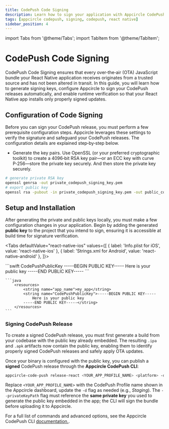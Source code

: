 ```yaml
---
title: CodePush Code Signing
description: Learn how to sign your application with Appcircle CodePush feature for React Native projects.
tags: [appcircle codepush, signing, codepush, react native]
sidebar_position: 4
---
```


import Tabs from '@theme/Tabs';
import TabItem from '@theme/TabItem';

# CodePush Code Signing

CodePush Code Signing ensures that every over‑the‑air (OTA) JavaScript bundle your React Native application receives originates from a trusted source and has not been altered in transit. In this guide, you will learn how to generate signing keys, configure Appcircle to sign your CodePush releases automatically, and enable runtime verification so that your React Native app installs only properly signed updates.


## Configuration of Code Signing

Before you can sign your CodePush release, you must perform a few prerequisite configuration steps. Appcircle leverages these settings to verify the signature and safeguard your CodePush releases. The configuration details are explained step‑by‑step below.

- Generate the key pairs. Use OpenSSL (or your preferred cryptographic toolkit) to create a 4096‑bit RSA key pair—or an ECC key with curve P‑256—store the private key securely. And then store the private key securely.

```bash
# generate private RSA key
openssl genrsa -out private_codepush_signing_key.pem
# export public key
openssl rsa -pubout -in private_codepush_signing_key.pem -out public_codepush_signing_key.pem
```

## Setup and Installation

After generating the private and public keys locally, you must make a few configuration changes in your application. Begin by adding the generated **public key** to the project that you intend to sign, ensuring it is accessible at build time for signature verification.

<Tabs defaultValue="react-native-ios" values={[
{ label: 'Info.plist for iOS', value: 'react-native-ios' },
{ label: 'Strings.xml for Android', value: 'react-native-android' },
]}>

  <TabItem value="react-native-ios">
    ```swift
    <key>CodePushPublicKey</key>
        <string>-----BEGIN PUBLIC KEY-----
            Here is your public key
        -----END PUBLIC KEY-----</string>
    ```
  </TabItem>

  <TabItem value="react-native-android">
  
    ```java
        <resources>
            <string name="app_name">my_app</string>
            <string name="CodePushPublicKey">-----BEGIN PUBLIC KEY-----
                Here is your public key
            -----END PUBLIC KEY-----</string>
        </resources>
    ```
  </TabItem>

</Tabs>


### Signing CodePush Release

To create a signed CodePush release, you must first generate a build from your codebase with the public key already embedded. The resulting `.ipa` and `.apk` artifacts now contain the public key, enabling them to identify properly signed CodePush releases and safely apply OTA updates.


Once your binary is configured with the public key, you can publish a **signed** CodePush release through the **Appcircle CodePush CLI**:

```bash
appcircle-code-push release-react <YOUR_APP_PROFILE_NAME> <platform> -d <DEPLOYMENT_CHANNEL_NAME> --privateKeyPath <YOUR_PRIVATE_KEY_PATH>
```

Replace `<YOUR_APP_PROFILE_NAME>` with the CodePush Profile name shown in the Appcircle dashboard, update the `-d` flag as needed (e.g., *Staging*). The `--privateKeyPath` flag must reference the **same private key** you used to generate the public key embedded in the app; the CLI will sign the bundle before uploading it to Appcircle.


For a full list of commands and advanced options, see the Appcircle CodePush CLI [documentation.](/code-push/code-push-cli).
